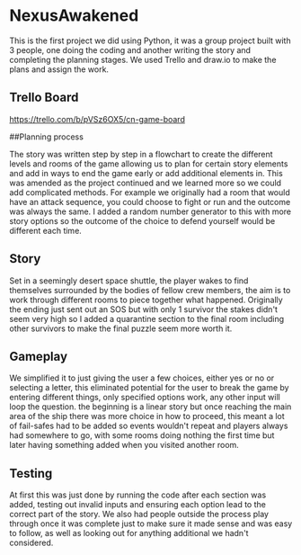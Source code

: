 # NexusAwakened

This is the first project we did using Python, it was a group project built with 3 people, one doing the coding and another writing the story and completing the planning stages.
We used Trello and draw.io to make the plans and assign the work.

## Trello Board
https://trello.com/b/pVSz6OX5/cn-game-board

##Planning process

The story was written step by step in a flowchart to create the different levels and rooms of the game allowing us to plan for certain story elements and add in ways to end the game early or add additional elements in.
This was amended as the project continued and we learned more so we could add complicated methods. For example we originally had a room that would have an attack sequence, you could choose to fight or run and the outcome was always the same. 
I added a random number generator to this with more story options so the outcome of the choice to defend yourself would be different each time.

## Story

Set in a seemingly desert space shuttle, the player wakes to find themselves surrounded by the bodies of fellow crew members, the aim is to work through different rooms to piece together what happened. Originally the ending just sent out an SOS but with only 1 survivor the stakes didn't seem very high so I added a quarantine section to the final room including other survivors to make the final puzzle seem more worth it.

## Gameplay

We simplified it to just giving the user a few choices, either yes or no or selecting a letter, this eliminated potential for the user to break the game by entering different things, only specified options work, any other input will loop the question. the beginning is a linear story but once reaching the main area of the ship there was more choice in how to proceed, this meant a lot of fail-safes had to be added so events wouldn't repeat and players always had somewhere to go, with some rooms doing nothing the first time but later having something added when you visited another room.

## Testing

At first this was just done by running the code after each section was added, testing out invalid inputs and ensuring each option lead to the correct part of the story. We also had people outside the process play through once it was complete just to make sure it made sense and was easy to follow, as well as looking out for anything additional we hadn't considered.
